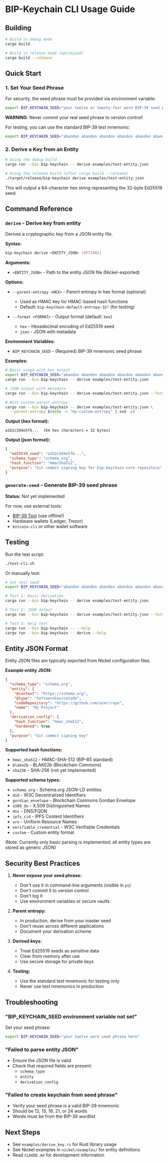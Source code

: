 # BIP-Keychain CLI Usage Guide

## Building

```bash
# Build in debug mode
cargo build

# Build in release mode (optimized)
cargo build --release
```

## Quick Start

### 1. Set Your Seed Phrase

For security, the seed phrase must be provided via environment variable:

```bash
export BIP_KEYCHAIN_SEED="your twelve or twenty-four word BIP-39 seed phrase here"
```

**WARNING**: Never commit your real seed phrase to version control!

For testing, you can use the standard BIP-39 test mnemonic:
```bash
export BIP_KEYCHAIN_SEED="abandon abandon abandon abandon abandon abandon abandon abandon abandon abandon abandon about"
```

### 2. Derive a Key from an Entity

```bash
# Using the debug build
cargo run --bin bip-keychain -- derive examples/test-entity.json

# Using the release build (after cargo build --release)
./target/release/bip-keychain derive examples/test-entity.json
```

This will output a 64-character hex string representing the 32-byte Ed25519 seed.

## Command Reference

### `derive` - Derive key from entity

Derives a cryptographic key from a JSON entity file.

**Syntax:**
```bash
bip-keychain derive <ENTITY_JSON> [OPTIONS]
```

**Arguments:**
- `<ENTITY_JSON>` - Path to the entity JSON file (Nickel-exported)

**Options:**
- `--parent-entropy <HEX>` - Parent entropy in hex format (optional)
  - Used as HMAC key for HMAC-based hash functions
  - Default: `bip-keychain-default-entropy-32!` (for testing)

- `--format <FORMAT>` - Output format (default: `hex`)
  - `hex` - Hexadecimal encoding of Ed25519 seed
  - `json` - JSON with metadata

**Environment Variables:**
- `BIP_KEYCHAIN_SEED` - (Required) BIP-39 mnemonic seed phrase

**Examples:**

```bash
# Basic usage with hex output
export BIP_KEYCHAIN_SEED="abandon abandon abandon abandon abandon abandon abandon abandon abandon abandon abandon about"
cargo run --bin bip-keychain -- derive examples/test-entity.json

# JSON output with metadata
cargo run --bin bip-keychain -- derive examples/test-entity.json --format json

# With custom parent entropy
cargo run --bin bip-keychain -- derive examples/test-entity.json \
  --parent-entropy $(echo -n "my-custom-entropy" | xxd -p)
```

**Output (hex format):**
```
a1b2c3d4e5f6...  (64 hex characters = 32 bytes)
```

**Output (json format):**
```json
{
  "ed25519_seed": "a1b2c3d4e5f6...",
  "schema_type": "schema_org",
  "hash_function": "HmacSha512",
  "purpose": "Git commit signing key for bip-keychain-core repository"
}
```

### `generate-seed` - Generate BIP-39 seed phrase

**Status:** Not yet implemented

For now, use external tools:
- [BIP-39 Tool](https://iancoleman.io/bip39/) (use offline!)
- Hardware wallets (Ledger, Trezor)
- `bitcoin-cli` or other wallet software

## Testing

Run the test script:

```bash
./test-cli.sh
```

Or manually test:

```bash
# Set test seed
export BIP_KEYCHAIN_SEED="abandon abandon abandon abandon abandon abandon abandon abandon abandon abandon abandon about"

# Test 1: Basic derivation
cargo run --bin bip-keychain -- derive examples/test-entity.json

# Test 2: JSON output
cargo run --bin bip-keychain -- derive examples/test-entity.json --format json

# Test 3: Help text
cargo run --bin bip-keychain -- --help
cargo run --bin bip-keychain -- derive --help
```

## Entity JSON Format

Entity JSON files are typically exported from Nickel configuration files.

**Example entity JSON:**
```json
{
  "schema_type": "schema_org",
  "entity": {
    "@context": "https://schema.org",
    "@type": "SoftwareSourceCode",
    "codeRepository": "https://github.com/user/repo",
    "name": "My Project"
  },
  "derivation_config": {
    "hash_function": "hmac_sha512",
    "hardened": true
  },
  "purpose": "Git commit signing key"
}
```

**Supported hash functions:**
- `hmac_sha512` - HMAC-SHA-512 (BIP-85 standard)
- `blake2b` - BLAKE2b (Blockchain Commons)
- `sha256` - SHA-256 (not yet implemented)

**Supported schema types:**
- `schema_org` - Schema.org JSON-LD entities
- `did` - W3C Decentralized Identifiers
- `gordian_envelope` - Blockchain Commons Gordian Envelope
- `x509_dn` - X.509 Distinguished Names
- `dns` - DNS/FQDN
- `ipfs_cid` - IPFS Content Identifiers
- `urn` - Uniform Resource Names
- `verifiable_credential` - W3C Verifiable Credentials
- `custom` - Custom entity format

(Note: Currently only basic parsing is implemented; all entity types are stored as generic JSON)

## Security Best Practices

1. **Never expose your seed phrase:**
   - Don't use it in command-line arguments (visible in `ps`)
   - Don't commit it to version control
   - Don't log it
   - Use environment variables or secure vaults

2. **Parent entropy:**
   - In production, derive from your master seed
   - Don't reuse across different applications
   - Document your derivation scheme

3. **Derived keys:**
   - Treat Ed25519 seeds as sensitive data
   - Clear from memory after use
   - Use secure storage for private keys

4. **Testing:**
   - Use the standard test mnemonic for testing only
   - Never use test mnemonics in production

## Troubleshooting

### "BIP_KEYCHAIN_SEED environment variable not set"

Set your seed phrase:
```bash
export BIP_KEYCHAIN_SEED="your twelve word seed phrase here"
```

### "Failed to parse entity JSON"

- Ensure the JSON file is valid
- Check that required fields are present:
  - `schema_type`
  - `entity`
  - `derivation_config`

### "Failed to create keychain from seed phrase"

- Verify your seed phrase is a valid BIP-39 mnemonic
- Should be 12, 15, 18, 21, or 24 words
- Words must be from the BIP-39 wordlist

## Next Steps

- See `examples/derive_key.rs` for Rust library usage
- See Nickel examples in `nickel/examples/` for entity definitions
- Read `CLAUDE.md` for development information
